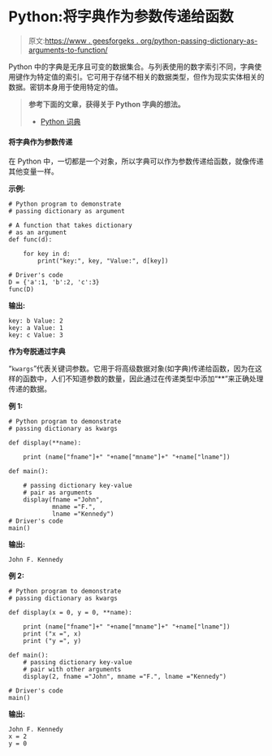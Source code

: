 # Python:将字典作为参数传递给函数

> 原文:[https://www . geesforgeks . org/python-passing-dictionary-as-arguments-to-function/](https://www.geeksforgeeks.org/python-passing-dictionary-as-arguments-to-function/)

Python 中的字典是无序且可变的数据集合。与列表使用的数字索引不同，字典使用键作为特定值的索引。它可用于存储不相关的数据类型，但作为现实实体相关的数据。密钥本身用于使用特定的值。

> **参考下面的文章，获得关于 Python 字典的想法。**
> 
> *   [Python 词典](https://www.geeksforgeeks.org/python-dictionary/)

#### 将字典作为参数传递

在 Python 中，一切都是一个对象，所以字典可以作为参数传递给函数，就像传递其他变量一样。

**示例:**

```
# Python program to demonstrate
# passing dictionary as argument

# A function that takes dictionary
# as an argument
def func(d):

    for key in d:
        print("key:", key, "Value:", d[key])

# Driver's code
D = {'a':1, 'b':2, 'c':3}
func(D)
```

**输出:**

```
key: b Value: 2
key: a Value: 1
key: c Value: 3

```

**作为夸脱通过字典**

“`kwargs`”代表关键词参数。它用于将高级数据对象(如字典)传递给函数，因为在这样的函数中，人们不知道参数的数量，因此通过在传递类型中添加“**”来正确处理传递的数据。

**例 1:**

```
# Python program to demonstrate
# passing dictionary as kwargs

def display(**name):

    print (name["fname"]+" "+name["mname"]+" "+name["lname"])

def main():

    # passing dictionary key-value 
    # pair as arguments
    display(fname ="John",
            mname ="F.", 
            lname ="Kennedy")
# Driver's code
main()
```

**输出:**

```
John F. Kennedy

```

**例 2:**

```
# Python program to demonstrate
# passing dictionary as kwargs

def display(x = 0, y = 0, **name):

    print (name["fname"]+" "+name["mname"]+" "+name["lname"])
    print ("x =", x)
    print ("y =", y)

def main():
    # passing dictionary key-value 
    # pair with other arguments
    display(2, fname ="John", mname ="F.", lname ="Kennedy")

# Driver's code
main()
```

**输出:**

```
John F. Kennedy
x = 2
y = 0

```